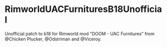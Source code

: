 # RimworldUACFurnituresB18Unofficial
Unofficial patch to b18 for Rimworld mod "DOOM - UAC Furnitures" from @Chicken Plucker, @Odstriman and @Viceroy.
